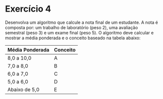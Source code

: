 # Exercício 4
Desenvolva um algoritmo que calcule a nota final de um
estudante. A nota é composta por: um trabalho de laboratório
(peso 2), uma avaliação semestral (peso 3) e um exame final
(peso 5). O algoritmo deve calcular e mostrar a média ponderada e
o conceito baseado na tabela abaixo:
<table>
  <thead>
    <th>Média Ponderada</th><th>Conceito</th>
  </thead>
  <tbody>
    <tr><td>8,0 a 10,0</td><td>A</td></tr>
    <tr><td>7,0 a 8,0</td><td>B</td></tr>
    <tr><td>6,0 a 7,0</td><td>C</td></tr>
    <tr><td>5,0 a 6,0</td><td>D</td></tr>
    <tr><td>Abaixo de 5,0</td><td>E</td></tr>
  </tbody>
</table>
